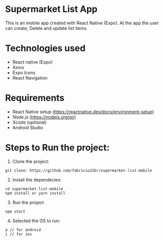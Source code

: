 # Supermarket List App

This is an mobile app created with React Native (Expo). At the app the user can create, Delete and update list items.

# Technologies used

- React native (Expo)
- Axios
- Expo Icons
- React Navigation

# Requirements

- React Native setup (https://reactnative.dev/docs/environment-setup)
- Node.js (https://nodejs.org/en)
- Xcode (optional)
- Android Studio

# Steps to Run the project:

1. Clone the project:

```
git clone: https://github.com/fabricio22br/supermarket-list-mobile
```

2. Install the dependecies:

```
cd supermarket-list-mobile
npm install or yarn install
```

3. Run the project

```
npm start
```

4. Selected the OS to run:

```
a // for android
i // for ios
```
